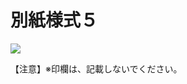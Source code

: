 # 別紙様式５

![](https://www.nta.go.jp/tmp/a1007fbe-e9b1-454c-9f9a-8206a519c2e5/images/b255ecdc69f1caa9559283914f89b2670ee5597bd33e26aa5429686a44e1091c.jpg)

【注意】※印欄は、記載しないでください。